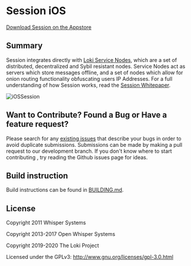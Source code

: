 # Session iOS

[Download Session on the Appstore](https://getsession.org/iphone)

## Summary

Session integrates directly with [Loki Service Nodes](https://lokidocs.com/ServiceNodes/SNOverview/), which are a set of distributed, decentralized and Sybil resistant nodes. Service Nodes act as servers which store messages offline, and a set of nodes which allow for onion routing functionality obfuscating users IP Addresses. For a full understanding of how Session works, read the [Session Whitepaper](https://getsession.org/whitepaper).

![iOSSession](https://i.imgur.com/vM62EJm.png)


## Want to Contribute? Found a Bug or Have a feature request?

Please search for any [existing issues](https://github.com/loki-project/session-ios/issues) that describe your bugs in order to avoid duplicate submissions. Submissions can be made by making a pull request to our development branch. If you don't know where to start contributing , try reading the Github issues page for ideas.

## Build instruction

Build instructions can be found in [BUILDING.md](BUILDING.md).

## License

Copyright 2011 Whisper Systems

Copyright 2013-2017 Open Whisper Systems

Copyright 2019-2020 The Loki Project

Licensed under the GPLv3: http://www.gnu.org/licenses/gpl-3.0.html
